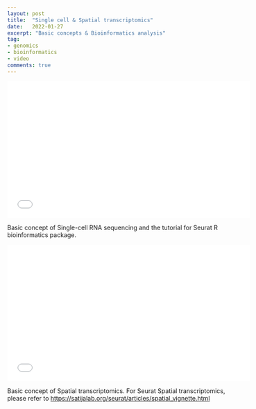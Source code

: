 ```yaml
---
layout: post
title:  "Single cell & Spatial transcriptomics"
date:   2022-01-27
excerpt: "Basic concepts & Bioinformatics analysis"
tag:
- genomics
- bioinformatics
- video
comments: true
---
```

<iframe width="560" height="315" src="//www.youtube.com/watch?v=xbX49h7BiUU" frameborder="0"> </iframe>

Basic concept of Single-cell RNA sequencing and the tutorial for Seurat R bioinformatics package.

<iframe width="560" height="315" src="//www.youtube.com/watch?v=vPE_wJsR4cU" frameborder="0"> </iframe>

Basic concept of Spatial transcriptomics.
For Seurat Spatial transcriptomics, please refer to https://satijalab.org/seurat/articles/spatial_vignette.html
